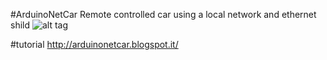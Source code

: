 #ArduinoNetCar
Remote controlled car using a local network and ethernet shild
![alt tag](https://photos-6.dropbox.com/t/0/AAAmxyHzxo0Mcv-_5TqDrH9l27dR9ss5c9VGO710ZApR6g/12/41858791/jpeg/1024x768/3/1410282000/0/2/IMG_0311.jpeg/mFx3yIdl0tncimEeq0Ag3X8NKJ7noB8wmItIWrTxTbQ)

#tutorial
http://arduinonetcar.blogspot.it/
